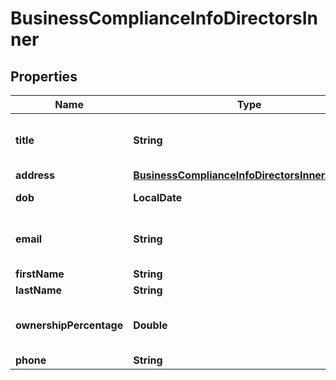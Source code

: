 

# BusinessComplianceInfoDirectorsInner


## Properties

| Name | Type | Description | Notes |
|------------ | ------------- | ------------- | -------------|
|**title** | **String** | Employee title or ownership role |  |
|**address** | [**BusinessComplianceInfoDirectorsInnerAddress**](BusinessComplianceInfoDirectorsInnerAddress.md) |  |  |
|**dob** | **LocalDate** | Date of birth |  |
|**email** | **String** | Contact email, needs to be verifiable |  |
|**firstName** | **String** |  |  |
|**lastName** | **String** |  |  |
|**ownershipPercentage** | **Double** | Percentage of company owned by this person |  |
|**phone** | **String** |  |  |



